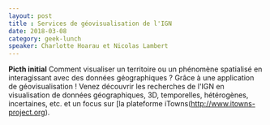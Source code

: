 ```yaml
---
layout: post
title : Services de géovisualisation de l'IGN
date: 2018-03-08
category: geek-lunch
speaker: Charlotte Hoarau et Nicolas Lambert
---
```


**Picth initial**
Comment visualiser un territoire ou un phénomène spatialisé en interagissant avec des données géographiques ? Grâce à une application de géovisualisation ! Venez découvrir les recherches de l'IGN en visualisation de données géographiques, 3D, temporelles, hétérogènes, incertaines, etc. et un focus sur [la plateforme iTowns(http://www.itowns-project.org).
